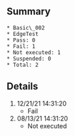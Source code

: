 ## Summary
	* Basic\_002
	* EdgeTest
	* Pass: 0
	* Fail: 1
	* Not executed: 1
	* Suspended: 0
	* Total: 2
## Details
1. 12/21/21 14:31:20
	* Fail
2. 08/13/21 14:31:20
	* Not executed

